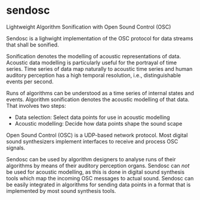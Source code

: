 # sendosc
Lightweight Algorithm Sonification with Open Sound Control (OSC)

Sendosc is a lighwight implementation of the OSC protocol for data streams that shall be sonified.

Sonification denotes the modelling of acoustic representations of data.
Acoustic data modelling is particularly useful for the portrayal of time series.
Time series of data map naturally to acoustic time series and human auditory perception has a high temporal resolution, i.e., distinguishable events per second.

Runs of algorithms can be understood as a time series of internal states and events.
Algorithm sonification denotes the acoustic modelling of that data.
That involves two steps:

  * Data selection: Select data points for use in acoustic modelling
  * Acoustic modelling: Decide how data points shape the sound scape

Open Sound Control (OSC) is a UDP-based network protocol.
Most digital sound synthesizers implement interfaces to receive and process OSC signals.

Sendosc can be used by algorithm designers to analyse runs of their algorithms by means of their auditory perception organs.
Sendosc can _not_ be used for acoustic modelling, as this is done in digital sound synthesis tools which map the incoming OSC messages to actual sound.
Sendosc can be easily integrated in algorithms for sending data points in a format that is implemented by most sound synthesis tools.
